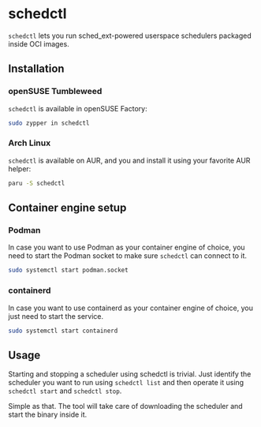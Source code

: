 # schedctl

`schedctl` lets you run sched_ext-powered userspace schedulers packaged inside OCI images.

## Installation

### openSUSE Tumbleweed
`schedctl` is available in openSUSE Factory:

```sh
sudo zypper in schedctl
```

### Arch Linux
`schedctl` is available on AUR, and you and install it using your favorite AUR helper:

```sh
paru -S schedctl
```

## Container engine setup

### Podman

In case you want to use Podman as your container engine of choice, you need to start the Podman socket to make sure `schedctl` can connect to it.

```sh
sudo systemctl start podman.socket
```

### containerd

In case you want to use containerd as your container engine of choice, you just need to start the service.

```sh
sudo systemctl start containerd
```

## Usage

Starting and stopping a scheduler using schedctl is trivial. Just identify the scheduler you want to run using `schedctl list` and then operate it using `schedctl start` and `schedctl stop`.

Simple as that. The tool will take care of downloading the scheduler and start the binary inside it.
